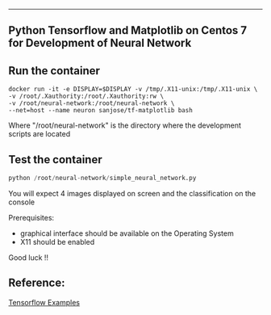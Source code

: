 ------------------------
Python Tensorflow and Matplotlib on Centos 7 for Development of Neural Network
------------------------
## Run the container
```docker
docker run -it -e DISPLAY=$DISPLAY -v /tmp/.X11-unix:/tmp/.X11-unix \
-v /root/.Xauthority:/root/.Xauthority:rw \
-v /root/neural-network:/root/neural-network \
--net=host --name neuron sanjose/tf-matplotlib bash
```
Where "/root/neural-network" is the directory where the development scripts are located

## Test the container
```python
python /root/neural-network/simple_neural_network.py
```
You will expect 4 images displayed on screen and the classification on the console

Prerequisites:
 - graphical interface should be available on the Operating System
 - X11 should be enabled

Good luck !!


## Reference:
[Tensorflow Examples](https://github.com/aymericdamien/TensorFlow-Examples/)

